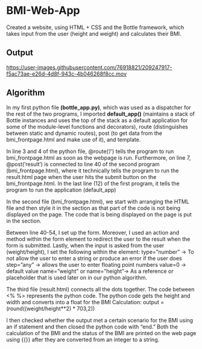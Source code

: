 # BMI-Web-App
Created a website, using HTML + CSS and the Bottle framework, which takes input from the user (height and weight) and calculates their BMI. 

## Output ##


https://user-images.githubusercontent.com/76918821/209247917-f5ac73ae-e26d-4d8f-943c-4b046268f8cc.mov

## Algorithm ##

In my first python file **(bottle_app.py)**, which was used as a dispatcher for the rest of the two programs, I imported **default_app()** (maintains a stack of Bottle instances and uses the top of the stack as a default
application for some of the module-level functions and decorators), route (distinguishes between static and dynamic routes), post (to get data from the bmi_frontpage.html and make use of it), and template. 

In line 3 and 4 of the python file, @route(’/’) tells the program to run bmi_frontpage.html as soon as the webpage is run. Furthermore, on line 7, @post(’result’) is connected to line 40 of the second program (bmi_frontpage.html), where it technically tells the program to run the result.html page when the user hits the submit button on the bmi_frontpage.html. In the last line (12) of the first program, it tells the program to run the application (default_app)

In the second file (bmi_frontpage.html), we start with arranging the HTML file and then style it in the <head> section as that part of the code is not being displayed on the page. The code that is being displayed on the page is put in the <body> section.
  

Between line 40-54, I set up the form. Moreover, I used an action and method within the form element to redirect the user to the result when the form is submitted. Lastly, when the input is asked from the user (weight/height), I set the following within the element: type=”number” → To not allow the user to enter a string or produce an error if the user does step=”any” → allows the user to enter floating point numbers
value=0 → default value
name=”weight” or name=”height”→ As a reference or placeholder that is used later on in our python algorithm.
  
The third file (result.html) connects all the dots together. The code between <% %> represents the python code. The python code gets the height and width and converts into a float for the BMI Calculation: output = (round((weight/height**2) * 703,2)) 
  
I then checked whether the output met a certain scenario for the BMI using an if statement and then closed the python code with “end.” Both the calculation of the BMI and the status of the BMI are printed on the web page using {{}} after they are converted from an integer to a string.
  




